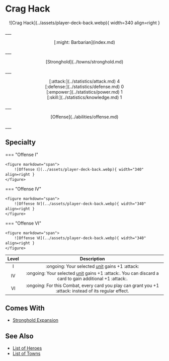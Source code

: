 # Crag Hack

<p style="text-align: center;" markdown>![Crag Hack](../assets/player-deck-back.webp){ width=340 align=right }</p>
___
<p style="text-align: center;" markdown>[:might: Barbarian](index.md)</p>
___
<p style="text-align: center;" markdown>[Stronghold](../towns/stronghold.md)</p>
___

<p style="text-align: center;" markdown>[:attack:](../statistics/attack.md)&nbsp;4</br>[:defense:](../statistics/defense.md)&nbsp;0</br>[:empower:](../statistics/power.md)&nbsp;1</br>[:skill:](../statistics/knowledge.md)&nbsp;1</p>
___
<p style="text-align: center;" markdown>[Offense](../abilities/offense.md)</p>
___

## Specialty

=== "Offense Ⅰ"

    <figure markdown="span">
        ![Offense Ⅰ](../assets/player-deck-back.webp){ width="340" align=right }
    </figure>

=== "Offense Ⅳ"

    <figure markdown="span">
        ![Offense Ⅳ](../assets/player-deck-back.webp){ width="340" align=right }
    </figure>

=== "Offense Ⅵ"

    <figure markdown="span">
        ![Offense Ⅵ](../assets/player-deck-back.webp){ width="340" align=right }
    </figure>


| Level | Description |
| :---: | :---: |
| Ⅰ | :ongoing: Your selected [unit](../units/index.md) gains +1 :attack: |
| Ⅳ | :ongoing: Your selected [unit](../units/index.md) gains +1 :attack:. You can discard a card to gain additional +1 :attack:. |
| Ⅵ | :ongoing: For this Combat, every card you play can grant you +1 :attack: instead of its regular effect. |


## Comes With

- [Stronghold Expansion](../content.md)


## See Also

- [List of Heroes](index.md)
- [List of Towns](../towns/index.md)

